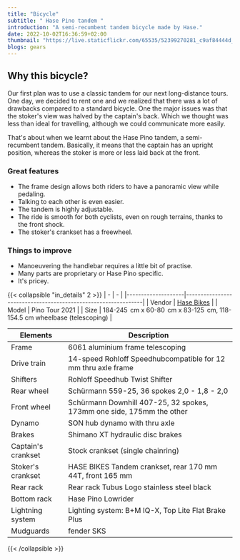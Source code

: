 ```yaml
---
title: "Bicycle"
subtitle: " Hase Pino tandem "
introduction: "A semi-recumbent tandem bicycle made by Hase."
date: 2022-10-02T16:36:59+02:00
thumbnail: "https://live.staticflickr.com/65535/52399270281_c9af84444d_o.jpg"
blogs: gears
---
```


## Why this bicycle?
Our first plan was to use a classic tandem for our next long-distance tours.
One day, we decided to rent one and we realized that there was a lot of drawbacks compared to a standard bicycle.
One the major issues was that the stoker's view was halved by the captain's back.
Which we thought was less than ideal for travelling, although we could communicate more easily.

That's about when we learnt about the Hase Pino tandem, a semi-recumbent tandem.
Basically, it means that the captain has an upright position, whereas the stoker is more or less laid back at the front. 

### Great features
- The frame design allows both riders to have a panoramic view while pedaling.
- Talking to each other is even easier.
- The tandem is highly adjustable. 
- The ride is smooth for both cyclists, even on rough terrains, thanks to the front shock.
- The stoker's crankset has a freewheel. 

### Things to improve
- Manoeuvering the handlebar requires a little bit of practise.
- Many parts are proprietary or Hase Pino specific.
- It's pricey.

{{< collapsible "in_details" 2 >}}
|         -      |               -              |
|--------------------|---------------------------------------------------------------|
| Vendor        | [Hase Bikes](https://hasebikes.com)                                |
| Model         | Pino Tour 2021                                                     |
| Size          | 184-245  cm x 60-80  cm x 83-125  cm, 118-154.5 cm wheelbase (telescoping)    |


| Elements              | Description                            |
|--------------------|---------------------------------------------------------------|
| Frame              | 6061 aluminium frame telescoping                              |
| Drive train        | 14-speed Rohloff Speedhubcompatible for 12 mm thru axle frame |
| Shifters           | Rohloff Speedhub Twist Shifter                                |
| Rear wheel         | Schürmann 559-25, 36 spokes 2,0 - 1,8 - 2,0                   |
| Front wheel        | Schürmann Downhill 407-25, 32 spokes, 173mm one side, 175mm the other  |
| Dynamo             | SON hub dynamo with thru axle                                 |
| Brakes             | Shimano XT hydraulic disc brakes                              |
| Captain's crankset | Stock crankset (single chainring)                             |
| Stoker's crankset  | HASE BIKES Tandem crankset, rear 170 mm 44T, front 165 mm     |
| Rear rack          | Rear rack Tubus Logo stainless steel black                    |
| Bottom rack        | Hase Pino Lowrider                                            |
| Lightning system   | Lighting system: B+M IQ-X, Top Lite Flat Brake Plus           |
| Mudguards          | fender SKS                                                    |
{{< /collapsible >}}